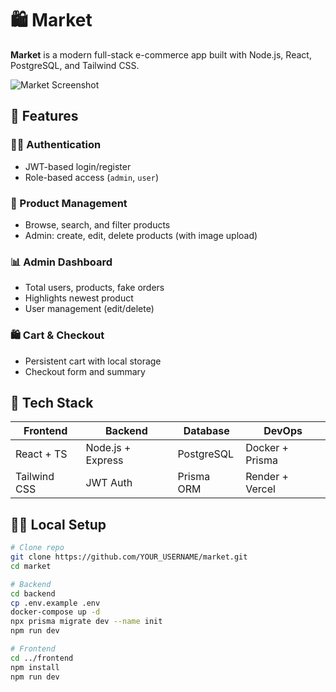 # 🛍️ Market

**Market** is a modern full-stack e-commerce app built with Node.js, React, PostgreSQL, and Tailwind CSS.

![Market Screenshot](./frontend/public/market-preview.png)

## 🚀 Features

### 🧑‍💼 Authentication
- JWT-based login/register
- Role-based access (`admin`, `user`)

### 🛒 Product Management
- Browse, search, and filter products
- Admin: create, edit, delete products (with image upload)

### 📊 Admin Dashboard
- Total users, products, fake orders
- Highlights newest product
- User management (edit/delete)

### 🛍️ Cart & Checkout
- Persistent cart with local storage
- Checkout form and summary

## 🧰 Tech Stack

| Frontend       | Backend        | Database   | DevOps        |
|----------------|----------------|------------|---------------|
| React + TS     | Node.js + Express | PostgreSQL | Docker + Prisma |
| Tailwind CSS   | JWT Auth       | Prisma ORM | Render + Vercel |

## 🧑‍💻 Local Setup

```bash
# Clone repo
git clone https://github.com/YOUR_USERNAME/market.git
cd market

# Backend
cd backend
cp .env.example .env
docker-compose up -d
npx prisma migrate dev --name init
npm run dev

# Frontend
cd ../frontend
npm install
npm run dev
